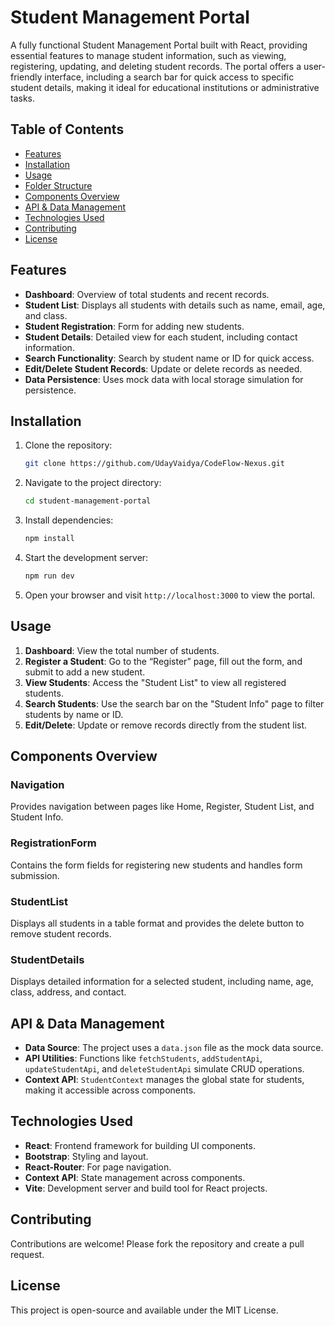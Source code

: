 # Student Management Portal

A fully functional Student Management Portal built with React, providing essential features to manage student information, such as viewing, registering, updating, and deleting student records. The portal offers a user-friendly interface, including a search bar for quick access to specific student details, making it ideal for educational institutions or administrative tasks.

## Table of Contents
- [Features](#features)
- [Installation](#installation)
- [Usage](#usage)
- [Folder Structure](#folder-structure)
- [Components Overview](#components-overview)
- [API & Data Management](#api--data-management)
- [Technologies Used](#technologies-used)
- [Contributing](#contributing)
- [License](#license)

## Features
- **Dashboard**: Overview of total students and recent records.
- **Student List**: Displays all students with details such as name, email, age, and class.
- **Student Registration**: Form for adding new students.
- **Student Details**: Detailed view for each student, including contact information.
- **Search Functionality**: Search by student name or ID for quick access.
- **Edit/Delete Student Records**: Update or delete records as needed.
- **Data Persistence**: Uses mock data with local storage simulation for persistence.

## Installation
1. Clone the repository:
    ```bash
    git clone https://github.com/UdayVaidya/CodeFlow-Nexus.git
    ```
2. Navigate to the project directory:
    ```bash
    cd student-management-portal
    ```
3. Install dependencies:
    ```bash
    npm install
    ```
4. Start the development server:
    ```bash
    npm run dev
    ```
5. Open your browser and visit `http://localhost:3000` to view the portal.

## Usage
1. **Dashboard**: View the total number of students.
2. **Register a Student**: Go to the “Register” page, fill out the form, and submit to add a new student.
3. **View Students**: Access the "Student List" to view all registered students.
4. **Search Students**: Use the search bar on the "Student Info" page to filter students by name or ID.
5. **Edit/Delete**: Update or remove records directly from the student list.


## Components Overview

### Navigation
Provides navigation between pages like Home, Register, Student List, and Student Info.

### RegistrationForm
Contains the form fields for registering new students and handles form submission.

### StudentList
Displays all students in a table format and provides the delete button to remove student records.

### StudentDetails
Displays detailed information for a selected student, including name, age, class, address, and contact.

## API & Data Management

- **Data Source**: The project uses a `data.json` file as the mock data source.
- **API Utilities**: Functions like `fetchStudents`, `addStudentApi`, `updateStudentApi`, and `deleteStudentApi` simulate CRUD operations.
- **Context API**: `StudentContext` manages the global state for students, making it accessible across components.

## Technologies Used
- **React**: Frontend framework for building UI components.
- **Bootstrap**: Styling and layout.
- **React-Router**: For page navigation.
- **Context API**: State management across components.
- **Vite**: Development server and build tool for React projects.

## Contributing
Contributions are welcome! Please fork the repository and create a pull request.

## License
This project is open-source and available under the MIT License.
